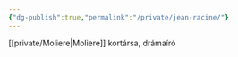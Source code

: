 ```yaml
---
{"dg-publish":true,"permalink":"/private/jean-racine/"}
---
```


[[private/Moliere\|Moliere]] kortársa, drámaíró